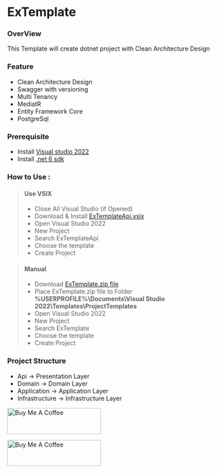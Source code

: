 # ExTemplate

### **OverView**
This Template will create dotnet project with Clean Architecture Design

### **Feature**
- Clean Architecture Design
- Swagger with versioning
- Multi Tenancy
- MediatR
- Entity Framework Core 
- PostgreSql

### **Prerequisite**
- Install [Visual studio 2022](https://visualstudio.microsoft.com/downloads/)
- Install [.net 6 sdk](https://dotnet.microsoft.com/en-us/download/dotnet/6.0)

### **How to Use :**
  > #### **Use VSIX**
  > - Close All Visual Studio (if Opened)
  > - Download & Install [ExTemplateApi.vsix](https://github.com/frogerdevs/ExTemplate/blob/main/ExTemplateApi.vsix)
  > - Open Visual Studio 2022
  > - New Project
  > - Search ExTemplateApi
  > - Choose the template
  > - Create Project

  > #### **Manual**
  > - Download [ExTemplate.zip file](https://github.com/frogerdevs/ExTemplate/blob/main/ExTemplate.zip)
  > - Place ExTemplate.zip file to Folder **%USERPROFILE%\Documents\Visual Studio 2022\Templates\ProjectTemplates**
  > - Open Visual Studio 2022
  > - New Project
  > - Search ExTemplate
  > - Choose the template
  > - Create Project

### **Project Structure**
- Api -> Presentation Layer
- Domain -> Domain Layer
- Application -> Application Layer
- Infrastructure -> Infrastructure Layer





<a href="https://www.buymeacoffee.com/frogerdevs" target="_blank"><img src="https://cdn.buymeacoffee.com/buttons/v2/default-blue.png" alt="Buy Me A Coffee" style="height: 60px !important;width: 217px !important;" ></a>

<a href="https://www.buymeacoffee.com/frogerdevs" target="_blank"><img src="https://cdn.buymeacoffee.com/buttons/v2/default-red.png" alt="Buy Me A Coffee" style="height: 60px !important;width: 217px !important;" ></a>

